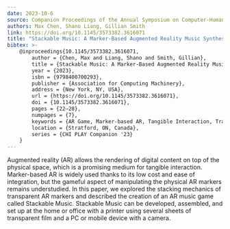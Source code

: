 ```yaml
---
date: 2023-10-6
source: Companion Proceedings of the Annual Symposium on Computer-Human Interaction in Play
authors: Max Chen, Shano Liang, Gillian Smith
link: https://doi.org/10.1145/3573382.3616071
title: "Stackable Music: A Marker-Based Augmented Reality Music Synthesis Game"
bibtex: >-
    @inproceedings{10.1145/3573382.3616071,
        author = {Chen, Max and Liang, Shano and Smith, Gillian},
        title = {Stackable Music: A Marker-Based Augmented Reality Music Synthesis Game},
        year = {2023},
        isbn = {9798400700293},
        publisher = {Association for Computing Machinery},
        address = {New York, NY, USA},
        url = {https://doi.org/10.1145/3573382.3616071},
        doi = {10.1145/3573382.3616071},
        pages = {22–28},
        numpages = {7},
        keywords = {AR Game, Marker-based AR, Tangible Interaction, Transparent AR Markers},
        location = {Stratford, ON, Canada},
        series = {CHI PLAY Companion '23}
    }
---
```


Augmented reality (AR) allows the rendering of digital content on top of the physical space, which is a promising medium for tangible interaction. Marker-based AR is widely used thanks to its low cost and ease of integration, but the gameful aspect of manipulating the physical AR markers remains understudied. In this paper, we explored the stacking mechanics of transparent AR markers and described the creation of an AR music game called Stackable Music. Stackable Music can be developed, assembled, and set up at the home or office with a printer using several sheets of transparent film and a PC or mobile device with a camera.